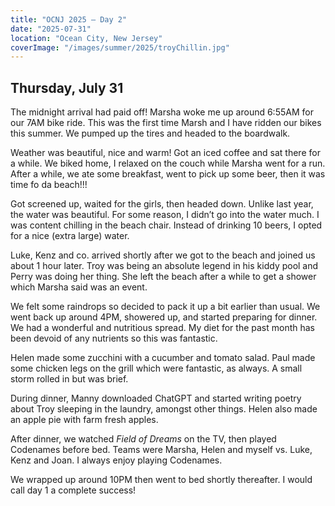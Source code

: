 ```yaml
---
title: "OCNJ 2025 – Day 2"
date: "2025-07-31"
location: "Ocean City, New Jersey"
coverImage: "/images/summer/2025/troyChillin.jpg"
---
```


## Thursday, July 31

The midnight arrival had paid off! Marsha woke me up around 6:55AM for our 7AM bike ride. This was the first time Marsh and I have ridden our bikes this summer. We pumped up the tires and headed to the boardwalk.

Weather was beautiful, nice and warm! Got an iced coffee and sat there for a while. We biked home, I relaxed on the couch while Marsha went for a run. After a while, we ate some breakfast, went to pick up some beer, then it was time fo da beach!!!

Got screened up, waited for the girls, then headed down. Unlike last year, the water was beautiful. For some reason, I didn’t go into the water much. I was content chilling in the beach chair. Instead of drinking 10 beers, I opted for a nice (extra large) water.

Luke, Kenz and co. arrived shortly after we got to the beach and joined us about 1 hour later. Troy was being an absolute legend in his kiddy pool and Perry was doing her thing. She left the beach after a while to get a shower which Marsha said was an event.

We felt some raindrops so decided to pack it up a bit earlier than usual. We went back up around 4PM, showered up, and started preparing for dinner. We had a wonderful and nutritious spread. My diet for the past month has been devoid of any nutrients so this was fantastic.

Helen made some zucchini with a cucumber and tomato salad. Paul made some chicken legs on the grill which were fantastic, as always. A small storm rolled in but was brief.

During dinner, Manny downloaded ChatGPT and started writing poetry about Troy sleeping in the laundry, amongst other things. Helen also made an apple pie with farm fresh apples.

After dinner, we watched *Field of Dreams* on the TV, then played Codenames before bed. Teams were Marsha, Helen and myself vs. Luke, Kenz and Joan. I always enjoy playing Codenames.

We wrapped up around 10PM then went to bed shortly thereafter. I would call day 1 a complete success!
